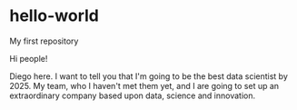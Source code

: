 # hello-world
My first repository

Hi people!

Diego here. I want to tell you that I'm going to be the best data scientist by 2025. My team, who I haven't met them yet, and I are going to set up an extraordinary company based upon data, science and innovation.
